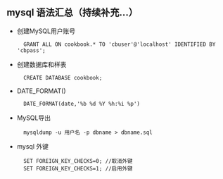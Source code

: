 ## mysql 语法汇总（持续补充...）

- 创建MySQL用户账号


		GRANT ALL ON cookbook.* TO 'cbuser'@'localhost' IDENTIFIED BY 'cbpass';
		
- 创建数据库和样表

		CREATE DATABASE cookbook;
		
- DATE_FORMAT()

		DATE_FORMAT(date,'%b %d %Y %h:%i %p')
		
- MySQL导出
	
        mysqldump -u 用户名 -p dbname > dbname.sql
        
- mysql 外键
      
        SET FOREIGN_KEY_CHECKS=0; //取消外键
        SET FOREIGN_KEY_CHECKS=1; //启用外键